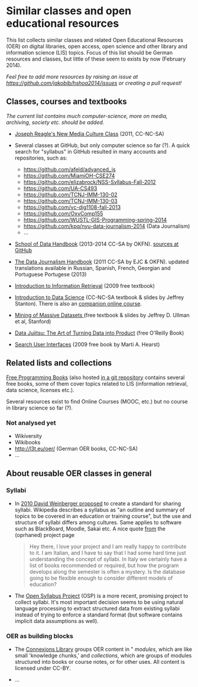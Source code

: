 # Similar classes and open educational resources

This list collects similar classes and related Open Educational Resources (OER)
on digital libraries, open access, open science and other library and
information science (LIS) topics. Focus of this list should be German resources
and classes, but little of these seem to exists by now (February 2014).

*Feel free to add more resources by raising an issue at
<https://github.com/jakobib/hshoa2014/issues> or creating a pull request!*

## Classes, courses and textbooks

*The current list contains much computer-science, more on media, archiving, society
etc. should be added.*

* [Joseph Reagle's New Media Culture Class](https://github.com/reagle/New-Media-Culture)
  (2011, CC-NC-SA)

* Several classes at GitHub, but only computer science so far (?). A quick
  search for "syllabus" in GitHub resulted in many accounts and repositories,
  such as:
  * <https://github.com/afeld/advanced_js>
  * <https://github.com/MiamiOH-CSE274>
  * <https://github.com/elizabrock/NSS-Syllabus-Fall-2012>
  * <https://github.com/UA-CS493>
  * <https://github.com/TCNJ-IMM-130-02>
  * <https://github.com/TCNJ-IMM-130-03>
  * <https://github.com/vc-dig1108-fall-2013>
  * <https://github.com/OxyComp155>
  * <https://github.com/WUSTL-GIS-Programming-spring-2014>
  * <https://github.com/kpq/nyu-data-journalism-2014> (Data Journalism)
  * ...

* [School of Data Handbook](http://schoolofdata.org/handbook/)
  (2013-2014 CC-SA by OKFN). 
  [sources at GitHub](https://github.com/okfn/datawrangling)

* [The Data Journalism Handbook](http://datajournalismhandbook.org/)
  (2011 CC-SA by EJC & OKFN).
  updated translations available in Russian, Spanish, French, Georgian and
  Portuguese Portugese (2013)

* [Introduction to Information Retrieval](http://informationretrieval.org/)
  (2009 free textbook)

* [Introduction to Data Science](http://jsresearch.net/)
  (CC-NC-SA textbook & slides by Jeffrey Stanton).
  There is also an [companion online course](http://jsresearch.net/data-science-mooc.html).

* [Mining of Massive Datasets ](http://infolab.stanford.edu/~ullman/mmds.html)
  (free textbook & slides by Jeffrey D. Ullman et al, Stanford)

* [Data Jujitsu: The Art of Turning Data into Product](http://www.oreilly.com/data/free/data-jujitsu.csp)
  (free O'Reilly Book)

* [Search User Interfaces](http://searchuserinterfaces.com/book/)
  (2009 free book by Marti A. Hearst)

## Related lists and collections

[Free Programming Books](http://resrc.io/list/10/list-of-free-programming-books/)
(also hosted [in a git repository](https://github.com/vhf/free-programming-books)
contains several free books, some of them cover topics related to LIS
(information retrieval, data science, licenses etc.).

Several resources exist to find Online Courses (MOOC, etc.) but no course in
library science so far (?).

### Not analysed yet

* Wikiversity
* Wikibooks
* <http://l3t.eu/oer/> (German OER books, CC-NC-SA)
* ...

## About reusable OER classes in general

### Syllabi

* In [2010 David Weinberger proposed](https://davidweinberger.sys-con.com/node/1503012)
  to create a standard for sharing syllabi. Wikipedia describes a syllabus as
  "an outline and summary of topics to be covered in an education or training
  course", but the use and structure of syllabi differs among cultures. Same
  applies to software such as BlackBoard, Moodle, Sakai etc. A nice quote 
  [from](http://cyber.law.harvard.edu/syllixml/?title=Questions&diff=prev&oldid=30)
  the (oprhaned) project page

  > Hey there, I love your project and I am really happy to contribute to it. I am
  > Italian, and I have to say that I had some hard time just understanding the
  > concept of syllabi. In Italy we certainly have a list of books recommended or
  > required, but how the program develops along the semester is often a mystery.
  > Is the database going to be flexible enough to consider different models of
  > education? 

* The [Open Syllabus Project](http://opensyllabusproject.org/) (OSP) is a more
  recent, promising project to collect syllabi. It's most important decision
  seems to be using natural language processing to extract structured data from
  existing syllabi instead of trying to enforce a standard format (but software
  contains implicit data assumptions as well).

### OER as building blocks

* The [Connexions Library](http://cnx.org/) groups OER content in " *modules*,
  which are like small 'knowledge chunks,' and *collections*, which are groups
  of modules structured into books or course notes, or for other uses. All
  content is licensed under CC-BY.

* ...

